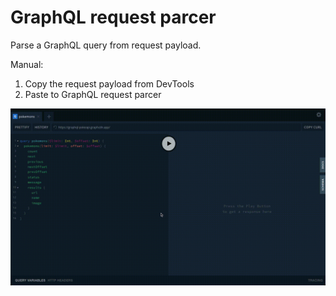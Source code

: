 # GraphQL request parcer

Parse a GraphQL query from request payload.

Manual:
1. Copy the request payload from DevTools
2. Paste to GraphQL request parcer


![Kiku](public/manual.gif)
